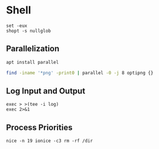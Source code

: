 # Shell

```
set -eux
shopt -s nullglob
```

## Parallelization

```bash
apt install parallel
```

```bash
find -iname '*png' -print0 | parallel -0 -j 8 optipng {}
```

## Log Input and Output

```
exec > >(tee -i log)
exec 2>&1
```

## Process Priorities

```
nice -n 19 ionice -c3 rm -rf /dir
```

